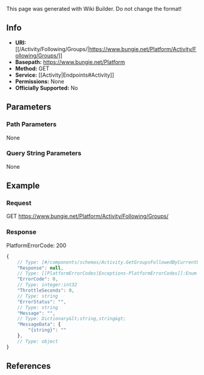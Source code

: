 <span class="wiki-builder">This page was generated with Wiki Builder. Do not change the format!</span>

## Info


* **URI:** [[/Activity/Following/Groups/|https://www.bungie.net/Platform/Activity/Following/Groups/]]
* **Basepath:** https://www.bungie.net/Platform
* **Method:** GET
* **Service:** [[Activity|Endpoints#Activity]]
* **Permissions:** None
* **Officially Supported:** No

## Parameters
### Path Parameters
None

### Query String Parameters
None

## Example
### Request
GET https://www.bungie.net/Platform/Activity/Following/Groups/

### Response
PlatformErrorCode: 200
```javascript
{
    // Type: [#/components/schemas/Activity.GetGroupsFollowedByCurrentUser]
    "Response": null,
    // Type: [[PlatformErrorCodes|Exceptions-PlatformErrorCodes]]:Enum
    "ErrorCode": 0,
    // Type: integer:int32
    "ThrottleSeconds": 0,
    // Type: string
    "ErrorStatus": "",
    // Type: string
    "Message": "",
    // Type: Dictionary&lt;string,string&gt;
    "MessageData": {
        "{string}": ""
    },
    // Type: object
}

```

## References
